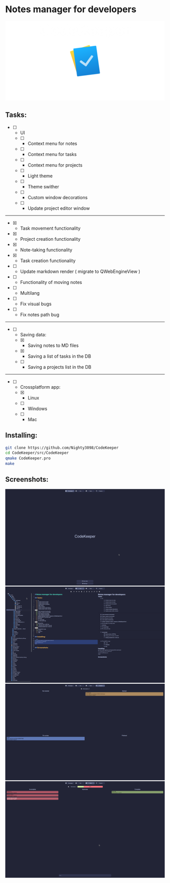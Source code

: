 # Notes manager for developers

![header](imgs/header.png)

## Tasks:

  - [ ] - UI
    - [ ] - Context menu for notes
    - [ ] - Context menu for tasks
    - [ ] - Context menu for projects
    - [ ] - Light theme
    - [ ] - Theme swither
    - [ ] - Custom window decorations
    - [ ] - Update project editor window
******
  - [X] - Task movement functionality
  - [X] - Project creation functionality
  - [X] - Note-taking functionality
  - [X] - Task creation functionality
  - [ ] - Update markdown render ( migrate to QWebEngineView )
  - [ ] - Functionality of moving notes
  - [ ] - Multilang
  - [ ] - Fix visual bugs
  - [ ] - Fix notes path bug
******
  - [ ] - Saving data:
    - [X] - Saving notes to MD files
    - [X] - Saving a list of tasks in the DB
    - [ ] - Saving a projects list  in the DB
  ******
  - [ ] - Crossplatform app:
    - [X] - Linux
    - [ ] - Windows
    - [ ] - Mac
  
 
## Installing:

```bash
git clone https://github.com/Nighty3098/CodeKeeper
cd CodeKeeper/src/CodeKeeper
qmake CodeKeeper.pro
make
```

## Screenshots:

![Main](imgs/1.png)
![Editor](imgs/2.png)
![Tasks](imgs/3.png)
![Projects](imgs/4.png)